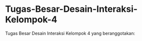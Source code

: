 # Tugas-Besar-Desain-Interaksi-Kelompok-4
Tugas Besar Desain Interaksi Kelompok 4 yang beranggotakan:
